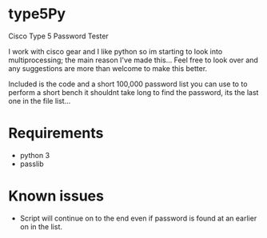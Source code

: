 # type5Py
Cisco Type 5 Password Tester

I work with cisco gear and I like python so im starting to look into multiprocessing; the main reason I've made this... Feel free to look over and any suggestions are more than welcome to make this better.

Included is the code and a short 100,000 password list you can use to to perform a short bench it shouldnt take long to find the password, its the last one in the file list...

# Requirements
* python 3
* passlib

# Known issues
* Script will continue on to the end even if password is found at an earlier on in the list.
